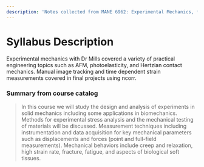 ```yaml
---
description: 'Notes collected from MANE 6962: Experimental Mechanics, from the fall of 2018.'
---
```


# Syllabus Description

Experimental mechanics with Dr Mills covered a variety of practical engineering topics such as AFM, photoelasticity, and Hertzian contact mechanics. Manual image tracking and time dependent strain measurements covered in final projects using ncorr. 

### Summary from course catalog

> In this course we will study the design and analysis of experiments in solid mechanics including some applications in biomechanics. Methods for experimental stress analysis and the mechanical testing of materials will be discussed. Measurement techniques including instrumentation and data acquisition for key mechanical parameters such as displacements and forces \(point and full-field measurements\). Mechanical behaviors include creep and relaxation, high strain rate, fracture, fatigue, and aspects of biological soft tissues.



